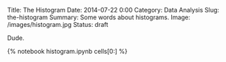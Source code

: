 Title: The Histogram
Date: 2014-07-22 0:00
Category: Data Analysis
Slug: the-histogram
Summary: Some words about histograms.
Image: /images/histogram.jpg
Status: draft

Dude.

{% notebook histogram.ipynb cells[0:] %}
